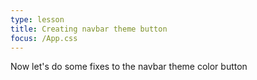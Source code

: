 ```yaml
---
type: lesson
title: Creating navbar theme button
focus: /App.css
---
```


Now let's do some fixes to the navbar theme color button